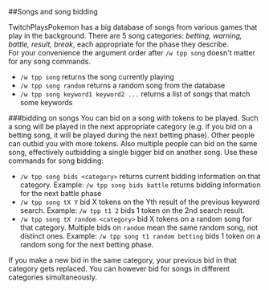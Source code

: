 ##Songs and song bidding

TwitchPlaysPokemon has a big database of songs from various games that play in the background. There are 5 song categories: *betting, warning, battle, result, break*, each appropriate for the phase they describe.  
For your convenience the argument order after `/w tpp song` doesn't matter for any song commands.

* `/w tpp song` returns the song currently playing
* `/w tpp song random` returns a random song from the database
* `/w tpp song keyword1 keyword2 ...` returns a list of songs that match some keywords

###bidding on songs
You can bid on a song with tokens to be played. Such a song will be played in the next appropriate category (e.g. if you bid on a betting song, it will be played during the next betting phase).
Other people can outbid you with more tokens. Also multiple people can bid on the same song, effectively outbidding a single bigger bid on another song. Use these commands for song bidding:

* `/w tpp song bids <category>` returns current bidding information on that category. Example: `/w tpp song bids battle` returns bidding information for the next battle phase
* `/w tpp song tX Y` bid X tokens on the Yth result of the previous keyword search. Example: `/w tpp t1 2` bids 1 token on the 2nd search result.
* `/w tpp song tX random <category>` bid X tokens on a random song for that category. Multiple bids on `random` mean the same random song, not distinct ones. Example: `/w tpp song t1 random betting` bids 1 token on a random song for the next betting phase.

If you make a new bid in the same category, your previous bid in that category gets replaced. You can however bid for songs in different categories simultaneously.
